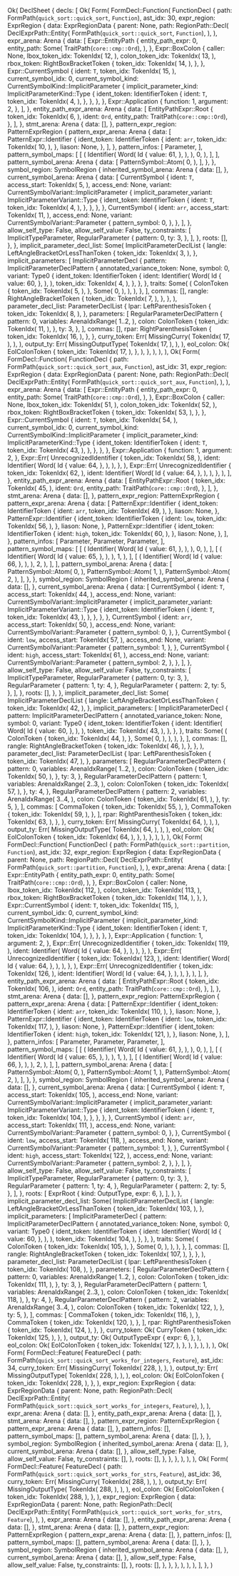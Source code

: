 Ok(
    DeclSheet {
        decls: [
            Ok(
                Form(
                    FormDecl::Function(
                        FunctionDecl {
                            path: FormPath(`quick_sort::quick_sort`, `Function`),
                            ast_idx: 30,
                            expr_region: ExprRegion {
                                data: ExprRegionData {
                                    parent: None,
                                    path: RegionPath::Decl(
                                        DeclExprPath::Entity(
                                            FormPath(`quick_sort::quick_sort`, `Function`),
                                        ),
                                    ),
                                    expr_arena: Arena {
                                        data: [
                                            Expr::EntityPath {
                                                entity_path_expr: 0,
                                                entity_path: Some(
                                                    TraitPath(`core::cmp::Ord`),
                                                ),
                                            },
                                            Expr::BoxColon {
                                                caller: None,
                                                lbox_token_idx: TokenIdx(
                                                    12,
                                                ),
                                                colon_token_idx: TokenIdx(
                                                    13,
                                                ),
                                                rbox_token: RightBoxBracketToken {
                                                    token_idx: TokenIdx(
                                                        14,
                                                    ),
                                                },
                                            },
                                            Expr::CurrentSymbol {
                                                ident: `T`,
                                                token_idx: TokenIdx(
                                                    15,
                                                ),
                                                current_symbol_idx: 0,
                                                current_symbol_kind: CurrentSymbolKind::ImplicitParameter {
                                                    implicit_parameter_kind: ImplicitParameterKind::Type {
                                                        ident_token: IdentifierToken {
                                                            ident: `T`,
                                                            token_idx: TokenIdx(
                                                                4,
                                                            ),
                                                        },
                                                    },
                                                },
                                            },
                                            Expr::Application {
                                                function: 1,
                                                argument: 2,
                                            },
                                        ],
                                    },
                                    entity_path_expr_arena: Arena {
                                        data: [
                                            EntityPathExpr::Root {
                                                token_idx: TokenIdx(
                                                    6,
                                                ),
                                                ident: `Ord`,
                                                entity_path: TraitPath(`core::cmp::Ord`),
                                            },
                                        ],
                                    },
                                    stmt_arena: Arena {
                                        data: [],
                                    },
                                    pattern_expr_region: PatternExprRegion {
                                        pattern_expr_arena: Arena {
                                            data: [
                                                PatternExpr::Identifier {
                                                    ident_token: IdentifierToken {
                                                        ident: `arr`,
                                                        token_idx: TokenIdx(
                                                            10,
                                                        ),
                                                    },
                                                    liason: None,
                                                },
                                            ],
                                        },
                                        pattern_infos: [
                                            Parameter,
                                        ],
                                        pattern_symbol_maps: [
                                            [
                                                (
                                                    Identifier(
                                                        Word(
                                                            Id {
                                                                value: 61,
                                                            },
                                                        ),
                                                    ),
                                                    0,
                                                ),
                                            ],
                                        ],
                                        pattern_symbol_arena: Arena {
                                            data: [
                                                PatternSymbol::Atom(
                                                    0,
                                                ),
                                            ],
                                        },
                                    },
                                    symbol_region: SymbolRegion {
                                        inherited_symbol_arena: Arena {
                                            data: [],
                                        },
                                        current_symbol_arena: Arena {
                                            data: [
                                                CurrentSymbol {
                                                    ident: `T`,
                                                    access_start: TokenIdx(
                                                        5,
                                                    ),
                                                    access_end: None,
                                                    variant: CurrentSymbolVariant::ImplicitParameter {
                                                        implicit_parameter_variant: ImplicitParameterVariant::Type {
                                                            ident_token: IdentifierToken {
                                                                ident: `T`,
                                                                token_idx: TokenIdx(
                                                                    4,
                                                                ),
                                                            },
                                                        },
                                                    },
                                                },
                                                CurrentSymbol {
                                                    ident: `arr`,
                                                    access_start: TokenIdx(
                                                        11,
                                                    ),
                                                    access_end: None,
                                                    variant: CurrentSymbolVariant::Parameter {
                                                        pattern_symbol: 0,
                                                    },
                                                },
                                            ],
                                        },
                                        allow_self_type: False,
                                        allow_self_value: False,
                                        ty_constraints: [
                                            ImplicitTypeParameter,
                                            RegularParameter {
                                                pattern: 0,
                                                ty: 3,
                                            },
                                        ],
                                    },
                                    roots: [],
                                },
                            },
                            implicit_parameter_decl_list: Some(
                                ImplicitParameterDeclList {
                                    langle: LeftAngleBracketOrLessThanToken {
                                        token_idx: TokenIdx(
                                            3,
                                        ),
                                    },
                                    implicit_parameters: [
                                        ImplicitParameterDecl {
                                            pattern: ImplicitParameterDeclPattern {
                                                annotated_variance_token: None,
                                                symbol: 0,
                                                variant: Type0 {
                                                    ident_token: IdentifierToken {
                                                        ident: Identifier(
                                                            Word(
                                                                Id {
                                                                    value: 60,
                                                                },
                                                            ),
                                                        ),
                                                        token_idx: TokenIdx(
                                                            4,
                                                        ),
                                                    },
                                                },
                                            },
                                            traits: Some(
                                                (
                                                    ColonToken {
                                                        token_idx: TokenIdx(
                                                            5,
                                                        ),
                                                    },
                                                    Some(
                                                        0,
                                                    ),
                                                ),
                                            ),
                                        },
                                    ],
                                    commas: [],
                                    rangle: RightAngleBracketToken {
                                        token_idx: TokenIdx(
                                            7,
                                        ),
                                    },
                                },
                            ),
                            parameter_decl_list: ParameterDeclList {
                                lpar: LeftParenthesisToken {
                                    token_idx: TokenIdx(
                                        8,
                                    ),
                                },
                                parameters: [
                                    RegularParameterDeclPattern {
                                        pattern: 0,
                                        variables: ArenaIdxRange(
                                            1..2,
                                        ),
                                        colon: ColonToken {
                                            token_idx: TokenIdx(
                                                11,
                                            ),
                                        },
                                        ty: 3,
                                    },
                                ],
                                commas: [],
                                rpar: RightParenthesisToken {
                                    token_idx: TokenIdx(
                                        16,
                                    ),
                                },
                            },
                            curry_token: Err(
                                MissingCurry(
                                    TokenIdx(
                                        17,
                                    ),
                                ),
                            ),
                            output_ty: Err(
                                MissingOutputType(
                                    TokenIdx(
                                        17,
                                    ),
                                ),
                            ),
                            eol_colon: Ok(
                                EolColonToken {
                                    token_idx: TokenIdx(
                                        17,
                                    ),
                                },
                            ),
                        },
                    ),
                ),
            ),
            Ok(
                Form(
                    FormDecl::Function(
                        FunctionDecl {
                            path: FormPath(`quick_sort::quick_sort_aux`, `Function`),
                            ast_idx: 31,
                            expr_region: ExprRegion {
                                data: ExprRegionData {
                                    parent: None,
                                    path: RegionPath::Decl(
                                        DeclExprPath::Entity(
                                            FormPath(`quick_sort::quick_sort_aux`, `Function`),
                                        ),
                                    ),
                                    expr_arena: Arena {
                                        data: [
                                            Expr::EntityPath {
                                                entity_path_expr: 0,
                                                entity_path: Some(
                                                    TraitPath(`core::cmp::Ord`),
                                                ),
                                            },
                                            Expr::BoxColon {
                                                caller: None,
                                                lbox_token_idx: TokenIdx(
                                                    51,
                                                ),
                                                colon_token_idx: TokenIdx(
                                                    52,
                                                ),
                                                rbox_token: RightBoxBracketToken {
                                                    token_idx: TokenIdx(
                                                        53,
                                                    ),
                                                },
                                            },
                                            Expr::CurrentSymbol {
                                                ident: `T`,
                                                token_idx: TokenIdx(
                                                    54,
                                                ),
                                                current_symbol_idx: 0,
                                                current_symbol_kind: CurrentSymbolKind::ImplicitParameter {
                                                    implicit_parameter_kind: ImplicitParameterKind::Type {
                                                        ident_token: IdentifierToken {
                                                            ident: `T`,
                                                            token_idx: TokenIdx(
                                                                43,
                                                            ),
                                                        },
                                                    },
                                                },
                                            },
                                            Expr::Application {
                                                function: 1,
                                                argument: 2,
                                            },
                                            Expr::Err(
                                                UnrecognizedIdentifier {
                                                    token_idx: TokenIdx(
                                                        58,
                                                    ),
                                                    ident: Identifier(
                                                        Word(
                                                            Id {
                                                                value: 64,
                                                            },
                                                        ),
                                                    ),
                                                },
                                            ),
                                            Expr::Err(
                                                UnrecognizedIdentifier {
                                                    token_idx: TokenIdx(
                                                        62,
                                                    ),
                                                    ident: Identifier(
                                                        Word(
                                                            Id {
                                                                value: 64,
                                                            },
                                                        ),
                                                    ),
                                                },
                                            ),
                                        ],
                                    },
                                    entity_path_expr_arena: Arena {
                                        data: [
                                            EntityPathExpr::Root {
                                                token_idx: TokenIdx(
                                                    45,
                                                ),
                                                ident: `Ord`,
                                                entity_path: TraitPath(`core::cmp::Ord`),
                                            },
                                        ],
                                    },
                                    stmt_arena: Arena {
                                        data: [],
                                    },
                                    pattern_expr_region: PatternExprRegion {
                                        pattern_expr_arena: Arena {
                                            data: [
                                                PatternExpr::Identifier {
                                                    ident_token: IdentifierToken {
                                                        ident: `arr`,
                                                        token_idx: TokenIdx(
                                                            49,
                                                        ),
                                                    },
                                                    liason: None,
                                                },
                                                PatternExpr::Identifier {
                                                    ident_token: IdentifierToken {
                                                        ident: `low`,
                                                        token_idx: TokenIdx(
                                                            56,
                                                        ),
                                                    },
                                                    liason: None,
                                                },
                                                PatternExpr::Identifier {
                                                    ident_token: IdentifierToken {
                                                        ident: `high`,
                                                        token_idx: TokenIdx(
                                                            60,
                                                        ),
                                                    },
                                                    liason: None,
                                                },
                                            ],
                                        },
                                        pattern_infos: [
                                            Parameter,
                                            Parameter,
                                            Parameter,
                                        ],
                                        pattern_symbol_maps: [
                                            [
                                                (
                                                    Identifier(
                                                        Word(
                                                            Id {
                                                                value: 61,
                                                            },
                                                        ),
                                                    ),
                                                    0,
                                                ),
                                            ],
                                            [
                                                (
                                                    Identifier(
                                                        Word(
                                                            Id {
                                                                value: 65,
                                                            },
                                                        ),
                                                    ),
                                                    1,
                                                ),
                                            ],
                                            [
                                                (
                                                    Identifier(
                                                        Word(
                                                            Id {
                                                                value: 66,
                                                            },
                                                        ),
                                                    ),
                                                    2,
                                                ),
                                            ],
                                        ],
                                        pattern_symbol_arena: Arena {
                                            data: [
                                                PatternSymbol::Atom(
                                                    0,
                                                ),
                                                PatternSymbol::Atom(
                                                    1,
                                                ),
                                                PatternSymbol::Atom(
                                                    2,
                                                ),
                                            ],
                                        },
                                    },
                                    symbol_region: SymbolRegion {
                                        inherited_symbol_arena: Arena {
                                            data: [],
                                        },
                                        current_symbol_arena: Arena {
                                            data: [
                                                CurrentSymbol {
                                                    ident: `T`,
                                                    access_start: TokenIdx(
                                                        44,
                                                    ),
                                                    access_end: None,
                                                    variant: CurrentSymbolVariant::ImplicitParameter {
                                                        implicit_parameter_variant: ImplicitParameterVariant::Type {
                                                            ident_token: IdentifierToken {
                                                                ident: `T`,
                                                                token_idx: TokenIdx(
                                                                    43,
                                                                ),
                                                            },
                                                        },
                                                    },
                                                },
                                                CurrentSymbol {
                                                    ident: `arr`,
                                                    access_start: TokenIdx(
                                                        50,
                                                    ),
                                                    access_end: None,
                                                    variant: CurrentSymbolVariant::Parameter {
                                                        pattern_symbol: 0,
                                                    },
                                                },
                                                CurrentSymbol {
                                                    ident: `low`,
                                                    access_start: TokenIdx(
                                                        57,
                                                    ),
                                                    access_end: None,
                                                    variant: CurrentSymbolVariant::Parameter {
                                                        pattern_symbol: 1,
                                                    },
                                                },
                                                CurrentSymbol {
                                                    ident: `high`,
                                                    access_start: TokenIdx(
                                                        61,
                                                    ),
                                                    access_end: None,
                                                    variant: CurrentSymbolVariant::Parameter {
                                                        pattern_symbol: 2,
                                                    },
                                                },
                                            ],
                                        },
                                        allow_self_type: False,
                                        allow_self_value: False,
                                        ty_constraints: [
                                            ImplicitTypeParameter,
                                            RegularParameter {
                                                pattern: 0,
                                                ty: 3,
                                            },
                                            RegularParameter {
                                                pattern: 1,
                                                ty: 4,
                                            },
                                            RegularParameter {
                                                pattern: 2,
                                                ty: 5,
                                            },
                                        ],
                                    },
                                    roots: [],
                                },
                            },
                            implicit_parameter_decl_list: Some(
                                ImplicitParameterDeclList {
                                    langle: LeftAngleBracketOrLessThanToken {
                                        token_idx: TokenIdx(
                                            42,
                                        ),
                                    },
                                    implicit_parameters: [
                                        ImplicitParameterDecl {
                                            pattern: ImplicitParameterDeclPattern {
                                                annotated_variance_token: None,
                                                symbol: 0,
                                                variant: Type0 {
                                                    ident_token: IdentifierToken {
                                                        ident: Identifier(
                                                            Word(
                                                                Id {
                                                                    value: 60,
                                                                },
                                                            ),
                                                        ),
                                                        token_idx: TokenIdx(
                                                            43,
                                                        ),
                                                    },
                                                },
                                            },
                                            traits: Some(
                                                (
                                                    ColonToken {
                                                        token_idx: TokenIdx(
                                                            44,
                                                        ),
                                                    },
                                                    Some(
                                                        0,
                                                    ),
                                                ),
                                            ),
                                        },
                                    ],
                                    commas: [],
                                    rangle: RightAngleBracketToken {
                                        token_idx: TokenIdx(
                                            46,
                                        ),
                                    },
                                },
                            ),
                            parameter_decl_list: ParameterDeclList {
                                lpar: LeftParenthesisToken {
                                    token_idx: TokenIdx(
                                        47,
                                    ),
                                },
                                parameters: [
                                    RegularParameterDeclPattern {
                                        pattern: 0,
                                        variables: ArenaIdxRange(
                                            1..2,
                                        ),
                                        colon: ColonToken {
                                            token_idx: TokenIdx(
                                                50,
                                            ),
                                        },
                                        ty: 3,
                                    },
                                    RegularParameterDeclPattern {
                                        pattern: 1,
                                        variables: ArenaIdxRange(
                                            2..3,
                                        ),
                                        colon: ColonToken {
                                            token_idx: TokenIdx(
                                                57,
                                            ),
                                        },
                                        ty: 4,
                                    },
                                    RegularParameterDeclPattern {
                                        pattern: 2,
                                        variables: ArenaIdxRange(
                                            3..4,
                                        ),
                                        colon: ColonToken {
                                            token_idx: TokenIdx(
                                                61,
                                            ),
                                        },
                                        ty: 5,
                                    },
                                ],
                                commas: [
                                    CommaToken {
                                        token_idx: TokenIdx(
                                            55,
                                        ),
                                    },
                                    CommaToken {
                                        token_idx: TokenIdx(
                                            59,
                                        ),
                                    },
                                ],
                                rpar: RightParenthesisToken {
                                    token_idx: TokenIdx(
                                        63,
                                    ),
                                },
                            },
                            curry_token: Err(
                                MissingCurry(
                                    TokenIdx(
                                        64,
                                    ),
                                ),
                            ),
                            output_ty: Err(
                                MissingOutputType(
                                    TokenIdx(
                                        64,
                                    ),
                                ),
                            ),
                            eol_colon: Ok(
                                EolColonToken {
                                    token_idx: TokenIdx(
                                        64,
                                    ),
                                },
                            ),
                        },
                    ),
                ),
            ),
            Ok(
                Form(
                    FormDecl::Function(
                        FunctionDecl {
                            path: FormPath(`quick_sort::partition`, `Function`),
                            ast_idx: 32,
                            expr_region: ExprRegion {
                                data: ExprRegionData {
                                    parent: None,
                                    path: RegionPath::Decl(
                                        DeclExprPath::Entity(
                                            FormPath(`quick_sort::partition`, `Function`),
                                        ),
                                    ),
                                    expr_arena: Arena {
                                        data: [
                                            Expr::EntityPath {
                                                entity_path_expr: 0,
                                                entity_path: Some(
                                                    TraitPath(`core::cmp::Ord`),
                                                ),
                                            },
                                            Expr::BoxColon {
                                                caller: None,
                                                lbox_token_idx: TokenIdx(
                                                    112,
                                                ),
                                                colon_token_idx: TokenIdx(
                                                    113,
                                                ),
                                                rbox_token: RightBoxBracketToken {
                                                    token_idx: TokenIdx(
                                                        114,
                                                    ),
                                                },
                                            },
                                            Expr::CurrentSymbol {
                                                ident: `T`,
                                                token_idx: TokenIdx(
                                                    115,
                                                ),
                                                current_symbol_idx: 0,
                                                current_symbol_kind: CurrentSymbolKind::ImplicitParameter {
                                                    implicit_parameter_kind: ImplicitParameterKind::Type {
                                                        ident_token: IdentifierToken {
                                                            ident: `T`,
                                                            token_idx: TokenIdx(
                                                                104,
                                                            ),
                                                        },
                                                    },
                                                },
                                            },
                                            Expr::Application {
                                                function: 1,
                                                argument: 2,
                                            },
                                            Expr::Err(
                                                UnrecognizedIdentifier {
                                                    token_idx: TokenIdx(
                                                        119,
                                                    ),
                                                    ident: Identifier(
                                                        Word(
                                                            Id {
                                                                value: 64,
                                                            },
                                                        ),
                                                    ),
                                                },
                                            ),
                                            Expr::Err(
                                                UnrecognizedIdentifier {
                                                    token_idx: TokenIdx(
                                                        123,
                                                    ),
                                                    ident: Identifier(
                                                        Word(
                                                            Id {
                                                                value: 64,
                                                            },
                                                        ),
                                                    ),
                                                },
                                            ),
                                            Expr::Err(
                                                UnrecognizedIdentifier {
                                                    token_idx: TokenIdx(
                                                        126,
                                                    ),
                                                    ident: Identifier(
                                                        Word(
                                                            Id {
                                                                value: 64,
                                                            },
                                                        ),
                                                    ),
                                                },
                                            ),
                                        ],
                                    },
                                    entity_path_expr_arena: Arena {
                                        data: [
                                            EntityPathExpr::Root {
                                                token_idx: TokenIdx(
                                                    106,
                                                ),
                                                ident: `Ord`,
                                                entity_path: TraitPath(`core::cmp::Ord`),
                                            },
                                        ],
                                    },
                                    stmt_arena: Arena {
                                        data: [],
                                    },
                                    pattern_expr_region: PatternExprRegion {
                                        pattern_expr_arena: Arena {
                                            data: [
                                                PatternExpr::Identifier {
                                                    ident_token: IdentifierToken {
                                                        ident: `arr`,
                                                        token_idx: TokenIdx(
                                                            110,
                                                        ),
                                                    },
                                                    liason: None,
                                                },
                                                PatternExpr::Identifier {
                                                    ident_token: IdentifierToken {
                                                        ident: `low`,
                                                        token_idx: TokenIdx(
                                                            117,
                                                        ),
                                                    },
                                                    liason: None,
                                                },
                                                PatternExpr::Identifier {
                                                    ident_token: IdentifierToken {
                                                        ident: `high`,
                                                        token_idx: TokenIdx(
                                                            121,
                                                        ),
                                                    },
                                                    liason: None,
                                                },
                                            ],
                                        },
                                        pattern_infos: [
                                            Parameter,
                                            Parameter,
                                            Parameter,
                                        ],
                                        pattern_symbol_maps: [
                                            [
                                                (
                                                    Identifier(
                                                        Word(
                                                            Id {
                                                                value: 61,
                                                            },
                                                        ),
                                                    ),
                                                    0,
                                                ),
                                            ],
                                            [
                                                (
                                                    Identifier(
                                                        Word(
                                                            Id {
                                                                value: 65,
                                                            },
                                                        ),
                                                    ),
                                                    1,
                                                ),
                                            ],
                                            [
                                                (
                                                    Identifier(
                                                        Word(
                                                            Id {
                                                                value: 66,
                                                            },
                                                        ),
                                                    ),
                                                    2,
                                                ),
                                            ],
                                        ],
                                        pattern_symbol_arena: Arena {
                                            data: [
                                                PatternSymbol::Atom(
                                                    0,
                                                ),
                                                PatternSymbol::Atom(
                                                    1,
                                                ),
                                                PatternSymbol::Atom(
                                                    2,
                                                ),
                                            ],
                                        },
                                    },
                                    symbol_region: SymbolRegion {
                                        inherited_symbol_arena: Arena {
                                            data: [],
                                        },
                                        current_symbol_arena: Arena {
                                            data: [
                                                CurrentSymbol {
                                                    ident: `T`,
                                                    access_start: TokenIdx(
                                                        105,
                                                    ),
                                                    access_end: None,
                                                    variant: CurrentSymbolVariant::ImplicitParameter {
                                                        implicit_parameter_variant: ImplicitParameterVariant::Type {
                                                            ident_token: IdentifierToken {
                                                                ident: `T`,
                                                                token_idx: TokenIdx(
                                                                    104,
                                                                ),
                                                            },
                                                        },
                                                    },
                                                },
                                                CurrentSymbol {
                                                    ident: `arr`,
                                                    access_start: TokenIdx(
                                                        111,
                                                    ),
                                                    access_end: None,
                                                    variant: CurrentSymbolVariant::Parameter {
                                                        pattern_symbol: 0,
                                                    },
                                                },
                                                CurrentSymbol {
                                                    ident: `low`,
                                                    access_start: TokenIdx(
                                                        118,
                                                    ),
                                                    access_end: None,
                                                    variant: CurrentSymbolVariant::Parameter {
                                                        pattern_symbol: 1,
                                                    },
                                                },
                                                CurrentSymbol {
                                                    ident: `high`,
                                                    access_start: TokenIdx(
                                                        122,
                                                    ),
                                                    access_end: None,
                                                    variant: CurrentSymbolVariant::Parameter {
                                                        pattern_symbol: 2,
                                                    },
                                                },
                                            ],
                                        },
                                        allow_self_type: False,
                                        allow_self_value: False,
                                        ty_constraints: [
                                            ImplicitTypeParameter,
                                            RegularParameter {
                                                pattern: 0,
                                                ty: 3,
                                            },
                                            RegularParameter {
                                                pattern: 1,
                                                ty: 4,
                                            },
                                            RegularParameter {
                                                pattern: 2,
                                                ty: 5,
                                            },
                                        ],
                                    },
                                    roots: [
                                        ExprRoot {
                                            kind: OutputType,
                                            expr: 6,
                                        },
                                    ],
                                },
                            },
                            implicit_parameter_decl_list: Some(
                                ImplicitParameterDeclList {
                                    langle: LeftAngleBracketOrLessThanToken {
                                        token_idx: TokenIdx(
                                            103,
                                        ),
                                    },
                                    implicit_parameters: [
                                        ImplicitParameterDecl {
                                            pattern: ImplicitParameterDeclPattern {
                                                annotated_variance_token: None,
                                                symbol: 0,
                                                variant: Type0 {
                                                    ident_token: IdentifierToken {
                                                        ident: Identifier(
                                                            Word(
                                                                Id {
                                                                    value: 60,
                                                                },
                                                            ),
                                                        ),
                                                        token_idx: TokenIdx(
                                                            104,
                                                        ),
                                                    },
                                                },
                                            },
                                            traits: Some(
                                                (
                                                    ColonToken {
                                                        token_idx: TokenIdx(
                                                            105,
                                                        ),
                                                    },
                                                    Some(
                                                        0,
                                                    ),
                                                ),
                                            ),
                                        },
                                    ],
                                    commas: [],
                                    rangle: RightAngleBracketToken {
                                        token_idx: TokenIdx(
                                            107,
                                        ),
                                    },
                                },
                            ),
                            parameter_decl_list: ParameterDeclList {
                                lpar: LeftParenthesisToken {
                                    token_idx: TokenIdx(
                                        108,
                                    ),
                                },
                                parameters: [
                                    RegularParameterDeclPattern {
                                        pattern: 0,
                                        variables: ArenaIdxRange(
                                            1..2,
                                        ),
                                        colon: ColonToken {
                                            token_idx: TokenIdx(
                                                111,
                                            ),
                                        },
                                        ty: 3,
                                    },
                                    RegularParameterDeclPattern {
                                        pattern: 1,
                                        variables: ArenaIdxRange(
                                            2..3,
                                        ),
                                        colon: ColonToken {
                                            token_idx: TokenIdx(
                                                118,
                                            ),
                                        },
                                        ty: 4,
                                    },
                                    RegularParameterDeclPattern {
                                        pattern: 2,
                                        variables: ArenaIdxRange(
                                            3..4,
                                        ),
                                        colon: ColonToken {
                                            token_idx: TokenIdx(
                                                122,
                                            ),
                                        },
                                        ty: 5,
                                    },
                                ],
                                commas: [
                                    CommaToken {
                                        token_idx: TokenIdx(
                                            116,
                                        ),
                                    },
                                    CommaToken {
                                        token_idx: TokenIdx(
                                            120,
                                        ),
                                    },
                                ],
                                rpar: RightParenthesisToken {
                                    token_idx: TokenIdx(
                                        124,
                                    ),
                                },
                            },
                            curry_token: Ok(
                                CurryToken {
                                    token_idx: TokenIdx(
                                        125,
                                    ),
                                },
                            ),
                            output_ty: Ok(
                                OutputTypeExpr {
                                    expr: 6,
                                },
                            ),
                            eol_colon: Ok(
                                EolColonToken {
                                    token_idx: TokenIdx(
                                        127,
                                    ),
                                },
                            ),
                        },
                    ),
                ),
            ),
            Ok(
                Form(
                    FormDecl::Feature(
                        FeatureDecl {
                            path: FormPath(`quick_sort::quick_sort_works_for_integers`, `Feature`),
                            ast_idx: 34,
                            curry_token: Err(
                                MissingCurry(
                                    TokenIdx(
                                        228,
                                    ),
                                ),
                            ),
                            output_ty: Err(
                                MissingOutputType(
                                    TokenIdx(
                                        228,
                                    ),
                                ),
                            ),
                            eol_colon: Ok(
                                EolColonToken {
                                    token_idx: TokenIdx(
                                        228,
                                    ),
                                },
                            ),
                            expr_region: ExprRegion {
                                data: ExprRegionData {
                                    parent: None,
                                    path: RegionPath::Decl(
                                        DeclExprPath::Entity(
                                            FormPath(`quick_sort::quick_sort_works_for_integers`, `Feature`),
                                        ),
                                    ),
                                    expr_arena: Arena {
                                        data: [],
                                    },
                                    entity_path_expr_arena: Arena {
                                        data: [],
                                    },
                                    stmt_arena: Arena {
                                        data: [],
                                    },
                                    pattern_expr_region: PatternExprRegion {
                                        pattern_expr_arena: Arena {
                                            data: [],
                                        },
                                        pattern_infos: [],
                                        pattern_symbol_maps: [],
                                        pattern_symbol_arena: Arena {
                                            data: [],
                                        },
                                    },
                                    symbol_region: SymbolRegion {
                                        inherited_symbol_arena: Arena {
                                            data: [],
                                        },
                                        current_symbol_arena: Arena {
                                            data: [],
                                        },
                                        allow_self_type: False,
                                        allow_self_value: False,
                                        ty_constraints: [],
                                    },
                                    roots: [],
                                },
                            },
                        },
                    ),
                ),
            ),
            Ok(
                Form(
                    FormDecl::Feature(
                        FeatureDecl {
                            path: FormPath(`quick_sort::quick_sort_works_for_strs`, `Feature`),
                            ast_idx: 36,
                            curry_token: Err(
                                MissingCurry(
                                    TokenIdx(
                                        288,
                                    ),
                                ),
                            ),
                            output_ty: Err(
                                MissingOutputType(
                                    TokenIdx(
                                        288,
                                    ),
                                ),
                            ),
                            eol_colon: Ok(
                                EolColonToken {
                                    token_idx: TokenIdx(
                                        288,
                                    ),
                                },
                            ),
                            expr_region: ExprRegion {
                                data: ExprRegionData {
                                    parent: None,
                                    path: RegionPath::Decl(
                                        DeclExprPath::Entity(
                                            FormPath(`quick_sort::quick_sort_works_for_strs`, `Feature`),
                                        ),
                                    ),
                                    expr_arena: Arena {
                                        data: [],
                                    },
                                    entity_path_expr_arena: Arena {
                                        data: [],
                                    },
                                    stmt_arena: Arena {
                                        data: [],
                                    },
                                    pattern_expr_region: PatternExprRegion {
                                        pattern_expr_arena: Arena {
                                            data: [],
                                        },
                                        pattern_infos: [],
                                        pattern_symbol_maps: [],
                                        pattern_symbol_arena: Arena {
                                            data: [],
                                        },
                                    },
                                    symbol_region: SymbolRegion {
                                        inherited_symbol_arena: Arena {
                                            data: [],
                                        },
                                        current_symbol_arena: Arena {
                                            data: [],
                                        },
                                        allow_self_type: False,
                                        allow_self_value: False,
                                        ty_constraints: [],
                                    },
                                    roots: [],
                                },
                            },
                        },
                    ),
                ),
            ),
        ],
    },
)